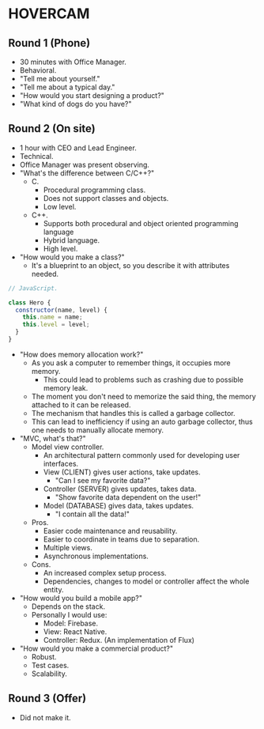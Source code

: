 # HOVERCAM

## Round 1 (Phone)

- 30 minutes with Office Manager.
- Behavioral.
- "Tell me about yourself."
- "Tell me about a typical day."
- "How would you start designing a product?"
- "What kind of dogs do you have?"

## Round 2 (On site)

- 1 hour with CEO and Lead Engineer.
- Technical.
- Office Manager was present observing.
- "What's the difference between C/C++?"
  - C.
    - Procedural programming class.
    - Does not support classes and objects.
    - Low level.
  - C++.
    - Supports both procedural and object oriented programming language
    - Hybrid language.
    - High level.
- "How would you make a class?"
  - It's a blueprint to an object, so you describe it with attributes needed.

```js
// JavaScript.

class Hero {
  constructor(name, level) {
    this.name = name;
    this.level = level;
  }
}
```

- "How does memory allocation work?"
  - As you ask a computer to remember things, it occupies more memory.
    - This could lead to problems such as crashing due to possible memory leak.
  - The moment you don't need to memorize the said thing, the memory attached to it can be released.
  - The mechanism that handles this is called a garbage collector.
  - This can lead to inefficiency if using an auto garbage collector, thus one needs to manually allocate memory.
- "MVC, what's that?"
  - Model view controller.
    - An architectural pattern commonly used for developing user interfaces.
    - View (CLIENT) gives user actions, take updates.
      - "Can I see my favorite data?"
    - Controller (SERVER) gives updates, takes data.
      - "Show favorite data dependent on the user!"
    - Model (DATABASE) gives data, takes updates.
      - "I contain all the data!"
  - Pros.
    - Easier code maintenance and reusability.
    - Easier to coordinate in teams due to separation.
    - Multiple views.
    - Asynchronous implementations.
  - Cons.
    - An increased complex setup process.
    - Dependencies, changes to model or controller affect the whole entity.
- "How would you build a mobile app?"
  - Depends on the stack.
  - Personally I would use:
    - Model: Firebase.
    - View: React Native.
    - Controller: Redux. (An implementation of Flux)
- "How would you make a commercial product?"
  - Robust.
  - Test cases.
  - Scalability.

## Round 3 (Offer)

- Did not make it.
